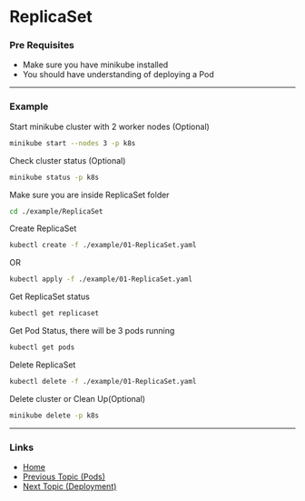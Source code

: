 # ReplicaSet

### Pre Requisites
* Make sure you have minikube installed
* You should have understanding of deploying a Pod

---
### Example
Start minikube cluster with 2 worker nodes (Optional) 
```bash
minikube start --nodes 3 -p k8s
```
Check cluster status (Optional) 
```bash
minikube status -p k8s
```
Make sure you are inside ReplicaSet folder
```bash
cd ./example/ReplicaSet
```
Create ReplicaSet
```bash
kubectl create -f ./example/01-ReplicaSet.yaml
```
OR
```bash
kubectl apply -f ./example/01-ReplicaSet.yaml
```
Get ReplicaSet status
```bash
kubectl get replicaset
```
Get Pod Status, there will be 3 pods running
```bash
kubectl get pods
```
Delete ReplicaSet
```bash
kubectl delete -f ./example/01-ReplicaSet.yaml
```
Delete cluster or Clean Up(Optional) 
```bash
minikube delete -p k8s
```


---
### Links
* [Home](https://github.com/vimalmenon/k8s-learn)
* [Previous Topic (Pods)](https://github.com/vimalmenon/k8s-learn/tree/master/example/Pods)
* [Next Topic (Deployment)](https://github.com/vimalmenon/k8s-learn/tree/master/example/Deployment)
